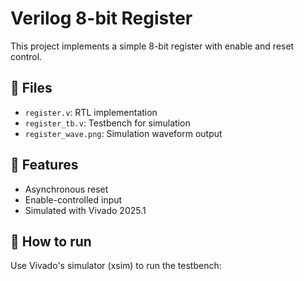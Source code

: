 # Verilog 8-bit Register

This project implements a simple 8-bit register with enable and reset control.

## 🔧 Files

- `register.v`: RTL implementation
- `register_tb.v`: Testbench for simulation
- `register_wave.png`: Simulation waveform output

## 🧪 Features

- Asynchronous reset
- Enable-controlled input
- Simulated with Vivado 2025.1

## 📘 How to run

Use Vivado's simulator (xsim) to run the testbench:

